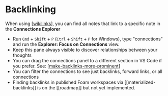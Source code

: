 # Backlinking

When using [[wikilinks]], you can find all notes that link to a specific note in the **Connections Explorer**

- Run `Cmd` + `Shift` + `P` (`Ctrl` + `Shift` + `P` for Windows), type "connections" and run the **Explorer: Focus on Connections** view.
- Keep this pane always visible to discover relationships between your thoughts
- You can drag the connections panel to a different section in VS Code if you prefer. See: [[make-backlinks-more-prominent]]
- You can filter the connections to see just backlinks, forward links, or all connections
- Finding backlinks in published Foam workspaces via [[materialized-backlinks]] is on the [[roadmap]] but not yet implemented.


[//begin]: # "Autogenerated link references for markdown compatibility"
[wikilinks]: wikilinks "Wikilinks"
[make-backlinks-more-prominent]: make-backlinks-more-prominent "Make Backlinks More Prominent"
[//end]: # "Autogenerated link references"